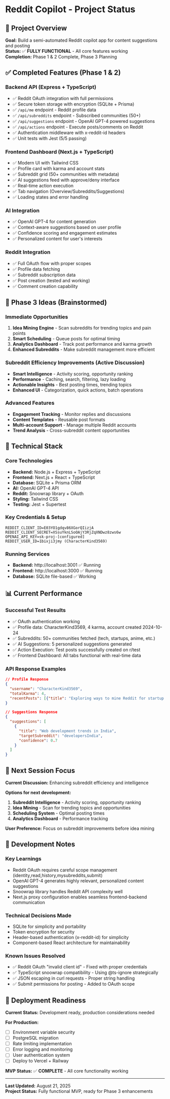 # Reddit Copilot - Project Status

## 🎯 Project Overview
**Goal:** Build a semi-automated Reddit copilot app for content suggestions and posting  
**Status:** ✅ **FULLY FUNCTIONAL** - All core features working  
**Completion:** Phase 1 & 2 Complete, Phase 3 Planning  

## ✅ Completed Features (Phase 1 & 2)

### Backend API (Express + TypeScript)
- ✅ Reddit OAuth integration with full permissions
- ✅ Secure token storage with encryption (SQLite + Prisma)
- ✅ `/api/me` endpoint - Reddit profile data
- ✅ `/api/subreddits` endpoint - Subscribed communities (50+)
- ✅ `/api/suggestions` endpoint - OpenAI GPT-4 powered suggestions
- ✅ `/api/actions` endpoint - Execute posts/comments on Reddit
- ✅ Authentication middleware with x-reddit-id headers
- ✅ Unit tests with Jest (5/5 passing)

### Frontend Dashboard (Next.js + TypeScript)
- ✅ Modern UI with Tailwind CSS
- ✅ Profile card with karma and account stats
- ✅ Subreddit grid (50+ communities with metadata)
- ✅ AI suggestions feed with approve/deny interface
- ✅ Real-time action execution
- ✅ Tab navigation (Overview/Subreddits/Suggestions)
- ✅ Loading states and error handling

### AI Integration
- ✅ OpenAI GPT-4 for content generation
- ✅ Context-aware suggestions based on user profile
- ✅ Confidence scoring and engagement estimates
- ✅ Personalized content for user's interests

### Reddit Integration
- ✅ Full OAuth flow with proper scopes
- ✅ Profile data fetching
- ✅ Subreddit subscription data
- ✅ Post creation (tested and working)
- ✅ Comment creation capability

## 🚧 Phase 3 Ideas (Brainstormed)

### Immediate Opportunities
1. **Idea Mining Engine** - Scan subreddits for trending topics and pain points
2. **Smart Scheduling** - Queue posts for optimal timing
3. **Analytics Dashboard** - Track post performance and karma growth
4. **Enhanced Subreddits** - Make subreddit management more efficient

### Subreddit Efficiency Improvements (Active Discussion)
- **Smart Intelligence** - Activity scoring, opportunity ranking
- **Performance** - Caching, search, filtering, lazy loading
- **Actionable Insights** - Best posting times, trending topics
- **Enhanced UI** - Categorization, quick actions, batch operations

### Advanced Features
- **Engagement Tracking** - Monitor replies and discussions
- **Content Templates** - Reusable post formats
- **Multi-account Support** - Manage multiple Reddit accounts
- **Trend Analysis** - Cross-subreddit content opportunities

## 🔧 Technical Stack

### Core Technologies
- **Backend:** Node.js + Express + TypeScript
- **Frontend:** Next.js + React + TypeScript
- **Database:** SQLite + Prisma ORM
- **AI:** OpenAI GPT-4 API
- **Reddit:** Snoowrap library + OAuth
- **Styling:** Tailwind CSS
- **Testing:** Jest + Supertest

### Key Credentials & Setup
```env
REDDIT_CLIENT_ID=E03YO1gdqv86XGorQIizjA
REDDIT_CLIENT_SECRET=XSsuYknLSoOAjY3RjZqXNDwz8zws6w
OPENAI_API_KEY=sk-proj-[configured]
REDDIT_USER_ID=1bixji3jmy (CharacterKind3569)
```

### Running Services
- **Backend:** http://localhost:3001 ✅ Running
- **Frontend:** http://localhost:3000 ✅ Running
- **Database:** SQLite file-based ✅ Working

## 📊 Current Performance

### Successful Test Results
- ✅ OAuth authentication working
- ✅ Profile data: CharacterKind3569, 4 karma, account created 2024-10-24
- ✅ Subreddits: 50+ communities fetched (tech, startups, anime, etc.)
- ✅ AI Suggestions: 5 personalized suggestions generated
- ✅ Action Execution: Test posts successfully created on r/test
- ✅ Frontend Dashboard: All tabs functional with real-time data

### API Response Examples
```json
// Profile Response
{
  "username": "CharacterKind3569",
  "totalKarma": 4,
  "recentPosts": [{"title": "Exploring ways to mine Reddit for startup ideas"}]
}

// Suggestions Response
{
  "suggestions": [
    {
      "title": "Web development trends in India",
      "targetSubreddit": "developersIndia",
      "confidence": 0.7
    }
  ]
}
```

## 🎯 Next Session Focus

**Current Discussion:** Enhancing subreddit efficiency and intelligence

**Options for next development:**
1. **Subreddit Intelligence** - Activity scoring, opportunity ranking
2. **Idea Mining** - Scan for trending topics and opportunities  
3. **Scheduling System** - Optimal posting times
4. **Analytics Dashboard** - Performance tracking

**User Preference:** Focus on subreddit improvements before idea mining

## 📝 Development Notes

### Key Learnings
- Reddit OAuth requires careful scope management (identity,read,history,mysubreddits,submit)
- OpenAI GPT-4 generates highly relevant, personalized content suggestions
- Snoowrap library handles Reddit API complexity well
- Next.js proxy configuration enables seamless frontend-backend communication

### Technical Decisions Made
- SQLite for simplicity and portability
- Token encryption for security
- Header-based authentication (x-reddit-id) for simplicity
- Component-based React architecture for maintainability

### Known Issues Resolved
- ✅ Reddit OAuth "invalid client id" - Fixed with proper credentials
- ✅ TypeScript snoowrap compatibility - Using @ts-ignore strategically
- ✅ JSON escaping in curl requests - Proper string handling
- ✅ Submit permissions for posting - Added to OAuth scope

## 🚀 Deployment Readiness

**Current Status:** Development ready, production considerations needed

**For Production:**
- [ ] Environment variable security
- [ ] PostgreSQL migration
- [ ] Rate limiting implementation
- [ ] Error logging and monitoring
- [ ] User authentication system
- [ ] Deploy to Vercel + Railway

**MVP Status:** ✅ **COMPLETE** - All core functionality working

---

**Last Updated:** August 21, 2025  
**Project Status:** Fully functional MVP, ready for Phase 3 enhancements